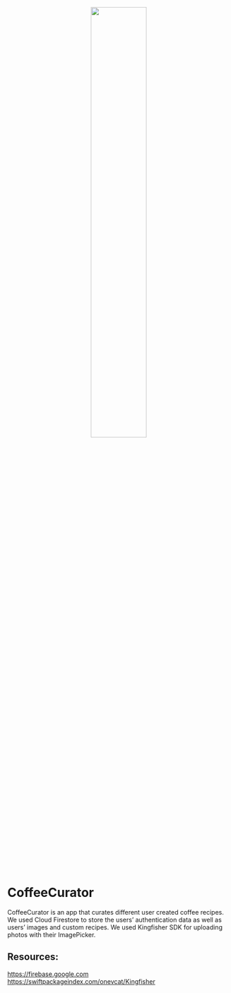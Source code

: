 <p align="center">
<img src ="https://user-images.githubusercontent.com/104851148/184940925-d7ef2cdb-5690-4fe4-894a-f4108dbb1bdc.gif" width="50%" height="50%"/>
</p>

# CoffeeCurator

CoffeeCurator is an app that curates different user created coffee recipes. We used Cloud Firestore to store the users’ authentication data as well as users’ images and custom recipes. We used Kingfisher SDK for uploading photos with their ImagePicker. 


## Resources:

https://firebase.google.com
https://swiftpackageindex.com/onevcat/Kingfisher
